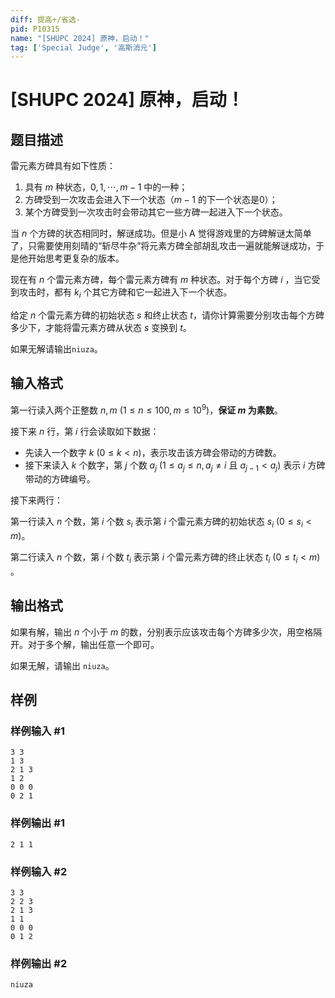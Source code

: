 ```yaml
---
diff: 提高+/省选-
pid: P10315
name: "[SHUPC 2024] 原神，启动！"
tag: ['Special Judge', '高斯消元']
---
```

# [SHUPC 2024] 原神，启动！
## 题目描述

雷元素方碑具有如下性质：

1. 具有 $m$ 种状态，$0,1,\cdots,m-1$ 中的一种；
2. 方碑受到一次攻击会进入下一个状态（$m-1$ 的下一个状态是$0$）；
3. 某个方碑受到一次攻击时会带动其它一些方碑一起进入下一个状态。

当 $n$ 个方碑的状态相同时，解谜成功。但是小 A 觉得游戏里的方碑解谜太简单了，只需要使用刻晴的“斩尽牛杂”将元素方碑全部胡乱攻击一遍就能解谜成功，于是他开始思考更复杂的版本。

现在有 $n$ 个雷元素方碑，每个雷元素方碑有 $m$ 种状态。对于每个方碑 $i$ ，当它受到攻击时，都有 $k_i$ 个其它方碑和它一起进入下一个状态。

给定 $n$ 个雷元素方碑的初始状态 $s$ 和终止状态 $t$，请你计算需要分别攻击每个方碑多少下，才能将雷元素方碑从状态 $s$ 变换到 $t$。

如果无解请输出`niuza`。
## 输入格式

第一行读入两个正整数 $n,m\ (1\le n\le100,m\le10^9)$，**保证 $m$ 为素数**。

接下来 $n$ 行，第 $i$ 行会读取如下数据：

- 先读入一个数字 $k\ (0\le k<n)$，表示攻击该方碑会带动的方碑数。
- 接下来读入 $k$ 个数字，第 $j$ 个数 $a_j\ (1\le a_j \le n, a_j\neq i$ 且 $a_{j-1}<a_j)$ 表示 $i$ 方碑带动的方碑编号。

接下来两行：

第一行读入 $n$ 个数，第 $i$ 个数 $s_i$ 表示第 $i$ 个雷元素方碑的初始状态 $s_i\ (0\le s_i <m)$。

第二行读入 $n$ 个数，第 $i$ 个数 $t_i$ 表示第 $i$ 个雷元素方碑的终止状态 $t_i\ (0\le t_i <m)$​。
## 输出格式

如果有解，输出 $n$ 个小于 $m$ 的数，分别表示应该攻击每个方碑多少次，用空格隔开。对于多个解，输出任意一个即可。

如果无解，请输出 `niuza`。
## 样例

### 样例输入 #1
```
3 3
1 3
2 1 3
1 2
0 0 0
0 2 1
```
### 样例输出 #1
```
2 1 1
```
### 样例输入 #2
```
3 3
2 2 3
2 1 3
1 1
0 0 0
0 1 2
```
### 样例输出 #2
```
niuza
```
